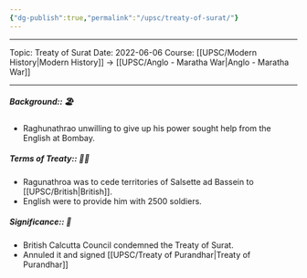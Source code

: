 ```yaml
---
{"dg-publish":true,"permalink":"/upsc/treaty-of-surat/"}
---
```


----
Topic: Treaty of Surat
Date: 2022-06-06
Course: [[UPSC/Modern History\|Modern History]] -> [[UPSC/Anglo - Maratha War\|Anglo - Maratha War]] 

----


##### Background:: 🏖️
- Raghunathrao unwilling to give up his power sought help from the English at Bombay. 

##### Terms of Treaty:: 🤔💭
- Ragunathroa was to cede territories of Salsette ad Bassein to [[UPSC/British\|British]]. 
- English were to provide him with 2500 soldiers. 
##### Significance:: 👀
- British Calcutta Council condemned the Treaty of Surat. 
- Annuled it and signed [[UPSC/Treaty of Purandhar\|Treaty of Purandhar]]
 